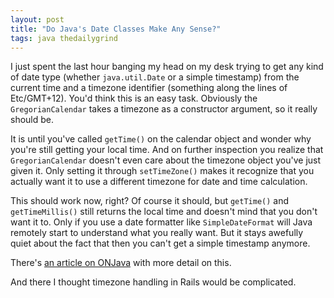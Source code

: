 ```yaml
---
layout: post
title: "Do Java's Date Classes Make Any Sense?"
tags: java thedailygrind
---
```

I just spent the last hour banging my head on my desk trying to get any kind of date type (whether `java.util.Date` or a simple timestamp) from the current time and a timezone identifier (something along the lines of Etc/GMT+12). You'd think this is an easy task. Obviously the `GregorianCalendar` takes a timezone as a constructor argument, so it really should be.

It is until you've called `getTime()` on the calendar object and wonder why you're still getting your local time. And on further inspection you realize that `GregorianCalendar` doesn't even care about the timezone object you've just given it. Only setting it through `setTimeZone()` makes it recognize that you actually want it to use a different timezone for date and time calculation.

This should work now, right? Of course it should, but `getTime()` and `getTimeMillis()` still returns the local time and doesn't mind that you don't want it to. Only if you use a date formatter like `SimpleDateFormat` will Java remotely start to understand what you really want. But it stays awefully quiet about the fact that then you can't get a simple timestamp anymore.

There's [an article on ONJava](http://www.onjava.com/pub/a/onjava/2003/06/05/java_calendar.html?page=1) with more detail on this.

And there I thought timezone handling in Rails would be complicated.